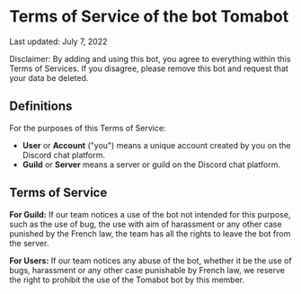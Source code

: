 # Terms of Service of the bot Tomabot

Last updated: July 7, 2022

Disclaimer: By adding and using this bot, you agree to everything within this Terms of Services. If you disagree, please remove this bot and request that your data be deleted.

## Definitions

For the purposes of this Terms of Service:

- **User** or **Account** ("you") means a unique account created by you on the Discord chat platform.
- **Guild** or **Server** means a server or guild on the Discord chat platform.


## Terms of Service
**For Guild:** If our team notices a use of the bot not intended for this purpose, such as the use of bug, the use with aim of harassment or any other case punished by the French law, the team has all the rights to leave the bot from the server. 

**For Users:** If our team notices any abuse of the bot, whether it be the use of bugs, harassment or any other case punishable by French law, we reserve the right to prohibit the use of the Tomabot bot by this member.
